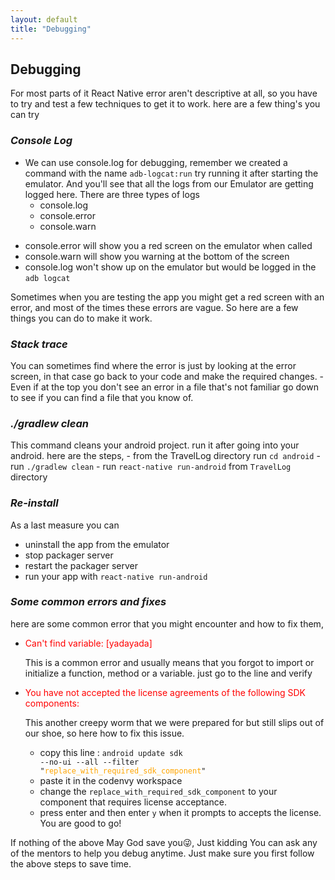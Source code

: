 ```yaml
---
layout: default
title: "Debugging"
---
```

## __Debugging__

For most parts of it React Native error aren't descriptive at all, so you have to try and test a few techniques to get it to work. here are a few thing's you can try

### _Console Log_  
- We can use console.log for debugging, remember we created a command with the name `adb-logcat:run` try running it after starting the emulator. And you'll see that all the logs from our Emulator are getting logged here. There are three types of logs 
	- console.log
	- console.error
	- console.warn  
* console.error will show you a red screen on the emulator when called
* console.warn will show you warning at the bottom of the screen
* console.log won't show up on the emulator but would be logged in the `adb logcat`  


Sometimes when you are testing the app you might get a red screen with an error, and most of the times these errors are vague. So here are a few things you can do to make it work.
### _Stack trace_  
You can sometimes find where the error is just by looking at the error screen, in that case go back to your code and make the required changes.
	- Even if at the top you don't see an error in a file that's not familiar go down to see if you can find a file that you know of.
### _./gradlew clean_  
This command cleans your android project. run it after going into your android. here are the steps,
	- from the TravelLog directory run `cd android`
	- run `./gradlew clean`
	- run `react-native run-android` from `TravelLog` directory 


### _Re-install_
As a last measure you can
- uninstall the app from the emulator
- stop packager server 
- restart the packager server
- run your app with `react-native run-android` 


### _Some common errors and fixes_  
here are some common error that you might encounter and how to fix them,

* <span style="color:red">Can't find variable: [yadayada]  <span>  

	This is a common error and usually means that you forgot to import or initialize a function, method or a variable. just go to the line and verify  
* <span style="color:red">You have not accepted the license agreements of the following SDK components:  <span>  
	
	This another creepy worm that we were prepared for but still slips out of our shoe, so here how to fix this issue.  
	* copy this line : <code class="highlighter-rouge">android update sdk --no-ui --all --filter "<span style='color:orange'>replace_with_required_sdk_component</span>"</code>
	* paste it in the codenvy workspace
	* change the `replace_with_required_sdk_component` to your component that requires license acceptance.
	* press enter and then enter `y` when it prompts to accepts the license.  
	You are good to go!


If nothing of the above May God save you😜, Just kidding You can ask any of the mentors to help you debug anytime. Just make sure you first follow the above steps to save time.